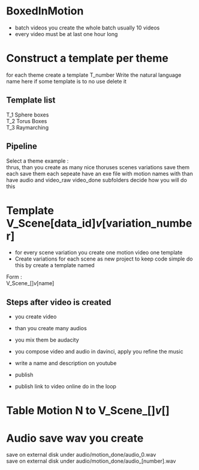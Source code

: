 # BoxedInMotion

 * batch videos you create the whole batch usually 10 videos
 * every video must be at last one hour long

# Construct a template per theme
for each theme create a template T_number 
Write the natural language name here
if some template is to no use delete it

## Template list
T_1 Sphere boxes  
T_2 Torus Boxes  
T_3 Raymarching  

## Pipeline
Select a theme example :  
thrus, than you  create as many nice thoruses scenes variations save them each save them each sepeate 
have an exe file with motion 
names with than have audio and video_raw video_done subfolders
decide how you will do this 

# Template V_Scene[data_id]_v_[variation_number] 
 * for every scene variation you create one motion video one template  
 * Create variations for each scene as new project to keep code simple do this by create a template named  
  
Form :  
V_Scene_[]_v_[name]  

## Steps after video is created
 * you create video
 * than you create many audios 
 * you mix them be audacity
 * you compose video and audio in davinci, apply you refine the music

 * write a name and description on youtube
 * publish 
 * publish link to video online do in the loop

# Table Motion N to V_Scene_[]_v_[]



# Audio save wav you create
save on external disk under audio/motion_done/audio_0.wav  
save on external disk under audio/motion_done/audio_[number].wav  








